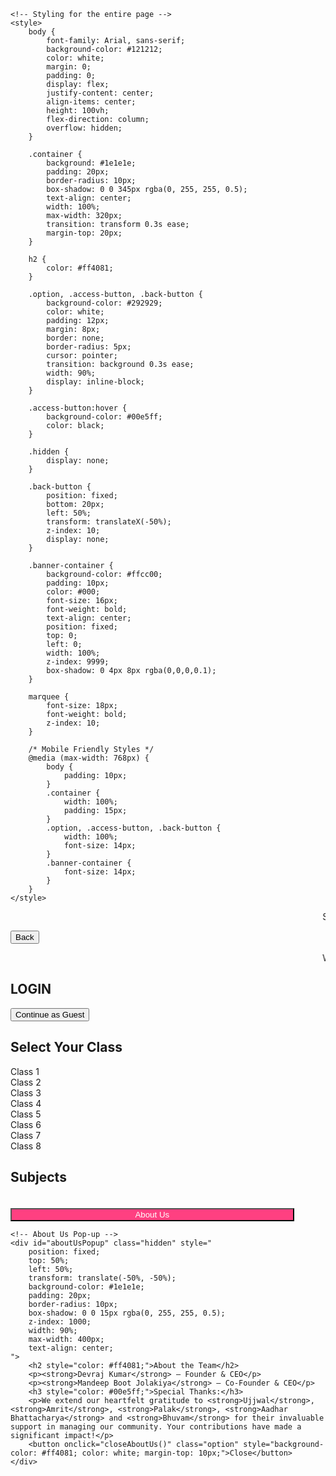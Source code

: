 
<html lang="en">
<head>
    <meta name="google-site-verification" content="F1L0xfSoJ09Jp0SjvlmTnzkWK_fuYyhBw36QvRdDGwM" />
    <meta charset="UTF-8" />
    <meta name="viewport" content="width=device-width, initial-scale=1.0" />
    <title>AcademeForge</title>

    <!-- Styling for the entire page -->
    <style>
        body {
            font-family: Arial, sans-serif;
            background-color: #121212;
            color: white;
            margin: 0;
            padding: 0;
            display: flex;
            justify-content: center;
            align-items: center;
            height: 100vh;
            flex-direction: column;
            overflow: hidden;
        }

        .container {
            background: #1e1e1e;
            padding: 20px;
            border-radius: 10px;
            box-shadow: 0 0 345px rgba(0, 255, 255, 0.5);
            text-align: center;
            width: 100%;
            max-width: 320px;
            transition: transform 0.3s ease;
            margin-top: 20px;
        }

        h2 {
            color: #ff4081;
        }

        .option, .access-button, .back-button {
            background-color: #292929;
            color: white;
            padding: 12px;
            margin: 8px;
            border: none;
            border-radius: 5px;
            cursor: pointer;
            transition: background 0.3s ease;
            width: 90%;
            display: inline-block;
        }

        .access-button:hover {
            background-color: #00e5ff;
            color: black;
        }

        .hidden {
            display: none;
        }

        .back-button {
            position: fixed;
            bottom: 20px;
            left: 50%;
            transform: translateX(-50%);
            z-index: 10;
            display: none;
        }

        .banner-container {
            background-color: #ffcc00;
            padding: 10px;
            color: #000;
            font-size: 16px;
            font-weight: bold;
            text-align: center;
            position: fixed;
            top: 0;
            left: 0;
            width: 100%;
            z-index: 9999;
            box-shadow: 0 4px 8px rgba(0,0,0,0.1);
        }

        marquee {
            font-size: 18px;
            font-weight: bold;
            z-index: 10;
        }

        /* Mobile Friendly Styles */
        @media (max-width: 768px) {
            body {
                padding: 10px;
            }
            .container {
                width: 100%;
                padding: 15px;
            }
            .option, .access-button, .back-button {
                width: 100%;
                font-size: 14px;
            }
            .banner-container {
                font-size: 14px;
            }
        }
    </style>
</head>
<body>

<!-- Banner Section -->
<div class="banner-container">
    <marquee behavior="scroll" direction="left">
        Stay Tuned For more updates
        <a href="https://t.me/AcademeForge" target="_blank" style="color: #ff4081; text-decoration: underline;">Join our Telegram group</a> 🌟
    </marquee>
</div>

<!-- Back Button -->
<button class="back-button" id="backButton" onclick="goBack()">Back</button>

<!-- Login Page -->
<div class="container" id="loginContainer">
    <marquee behavior="scroll" direction="left">
        Welcome to AcademeForge – Something Out Of The Box 🎁!
    </marquee>
    <h2>LOGIN</h2>
    <button class="access-button" onclick="continueAsGuest()">Continue as Guest</button>
</div>

<!-- Class Selection Page -->
<div class="container hidden" id="classContainer">
    <h2>Select Your Class</h2>
    <div class="option" onclick="selectClass(1)">Class 1</div>
    <div class="option" onclick="selectClass(2)">Class 2</div>
    <div class="option" onclick="selectClass(3)">Class 3</div>
    <div class="option" onclick="selectClass(4)">Class 4</div>
    <div class="option" onclick="selectClass(5)">Class 5</div>
    <div class="option" onclick="selectClass(6)">Class 6</div>
    <div class="option" onclick="selectClass(7)">Class 7</div>
    <div class="option" onclick="selectClass(8)">Class 8</div>
</div>

<!-- Subjects Page -->
<div class="container hidden" id="subjectContainer">
    <h2>Subjects</h2>
    <div id="subjectsList"></div>
</div>

<!-- About Us Container -->
<div id="aboutUsContainer" class="hidden">
    <!-- About Us Button -->
    <button onclick="openAboutUs()" class="option" style="background-color: #ff4081; color: white; width: 90%; margin-top: 20px;">
        About Us
    </button>

    <!-- About Us Pop-up -->
    <div id="aboutUsPopup" class="hidden" style="
        position: fixed;
        top: 50%;
        left: 50%;
        transform: translate(-50%, -50%);
        background-color: #1e1e1e;
        padding: 20px;
        border-radius: 10px;
        box-shadow: 0 0 15px rgba(0, 255, 255, 0.5);
        z-index: 1000;
        width: 90%;
        max-width: 400px;
        text-align: center;
    ">
        <h2 style="color: #ff4081;">About the Team</h2>
        <p><strong>Devraj Kumar</strong> – Founder & CEO</p>
        <p><strong>Mandeep Boot Jolakiya</strong> – Co-Founder & CEO</p>
        <h3 style="color: #00e5ff;">Special Thanks:</h3>
        <p>We extend our heartfelt gratitude to <strong>Ujjwal</strong>, <strong>Amrit</strong>, <strong>Palak</strong>, <strong>Aadhar Bhattacharya</strong> and <strong>Bhuvam</strong> for their invaluable support in managing our community. Your contributions have made a significant impact!</p>
        <button onclick="closeAboutUs()" class="option" style="background-color: #ff4081; color: white; margin-top: 10px;">Close</button>
    </div>
</div>

<!-- JavaScript to Open and Close Pop-up -->
<script>
    let currentPage = 'login';
    let selectedClass = null;

    function showPage(page) {
        document.getElementById(`${currentPage}Container`).classList.add('hidden');
        document.getElementById(`${page}Container`).classList.remove('hidden');
        document.getElementById('backButton').style.display = (page !== 'login') ? 'block' : 'none';
        currentPage = page;
    }

    function continueAsGuest() {
        showPage('class');
    }

    function selectClass(cls) {
        selectedClass = cls;
        loadSubjects(cls);
    }

    function loadSubjects(cls) {
        const subjectsList = document.getElementById('subjectsList');
        subjectsList.innerHTML = '';

        const subjectLinks = {
            1: {
                "Hindi Grammar": "#",
                "English Grammar": "#",
                "Math": "#",
                "Science": "#",
                "General Knowledge": "#"
            },
            2: {
                "Hindi Grammar": "#",
                "English Grammar": "#",
                "Math": "#",
                "Science": "#",
                "General Knowledge": "#"
            },
            3: {
                "Hindi Grammar": "#",
                "English Grammar": "#",
                "Math": "#",
                "Science": "#",
                "General Knowledge": "#"
            },
            4: {
                "Hindi Grammar": "#",
                "English Grammar": "#",
                "Math": "#",
                "Science": "#",
                "General Knowledge": "#"
            },
            5: {
                "Hindi Grammar": "#",
                "English Grammar": "#",
                "Math": "#",
                "Science": "#",
                "General Knowledge": "#"
            },
            6: {
                "Hindi Grammar": "#",
                "English Grammar": "#",
                "Math": "#",
                "Science": "#",
                "General Knowledge": "#"
            },
            7: {
                "Hindi Grammar": "#",
                "English Grammar": "#",
                "Math": "#",
                "Science": "#",
                "General Knowledge": "#"
            },
            8: {
                "Hindi Grammar": "#",
                "English Grammar": "#",
                "Math": "#",
                "Science": "#",
                "General Knowledge": "#"
            }
        };

        const links = subjectLinks[cls] || {};
        for (const [subject, link] of Object.entries(links)) {
            subjectsList.innerHTML += `
                <div class="option">
                    ${subject}
                    <button class="access-button" onclick="window.open('${link}', '_blank')">Access Notes</button>
                </div>
            `;
        }
        showPage('subject');
    }

    function goBack() {
        if (currentPage === 'subject') showPage('class');
        else if (currentPage === 'class') showPage('login');
    }

    function openAboutUs() {
        document.getElementById('aboutUsPopup').classList.remove('hidden');
    }

    function closeAboutUs() {
        document.getElementById('aboutUsPopup').classList.add('hidden');
    }

    window.onload = () => {
        showPage('login');
    };
</script>

</body>
</html>